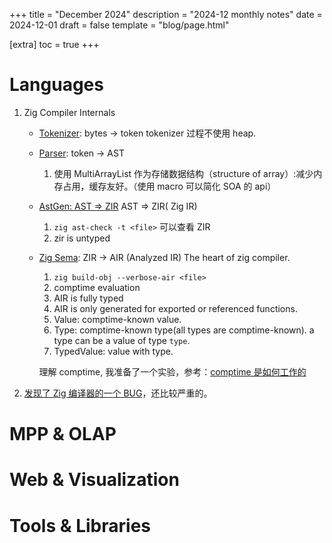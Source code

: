 +++
title = "December 2024"
description = "2024-12 monthly notes"
date = 2024-12-01
draft = false
template = "blog/page.html"

[extra]
toc = true
+++

# Languages
1. Zig Compiler Internals
    - [Tokenizer](https://mitchellh.com/zig/tokenizer): bytes -> token
      tokenizer 过程不使用 heap.
    - [Parser](https://mitchellh.com/zig/parser): token -> AST
      1. 使用 MultiArrayList 作为存储数据结构（structure of array）:减少内存占用，缓存友好。（使用 macro 可以简化 SOA 的 api）
    - [AstGen: AST => ZIR](https://mitchellh.com/zig/astgen) AST => ZIR( Zig IR)
      1. `zig ast-check -t <file>` 可以查看 ZIR
      2. zir is untyped 
    - [Zig Sema](https://mitchellh.com/zig/sema): ZIR -> AIR (Analyzed IR) The heart of zig compiler.
      1. `zig build-obj --verbose-air <file>`
      2. comptime evaluation
      3. AIR is fully typed
      4. AIR is only generated for exported or referenced functions.
      5. Value: comptime-known value.
      6. Type: comptime-known type(all types are comptime-known). a type can be a value of type `type`.
      7. TypedValue: value with type.
      
      理解 comptime, 我准备了一个实验，参考：[comptime 是如何工作的](/learning/zig/how_comptime_works.html)
2. [发现了 Zig 编译器的一个 BUG](@/blog/2024-12-04-a-zig-bug/index.md)，还比较严重的。

# MPP & OLAP

# Web & Visualization

# Tools & Libraries